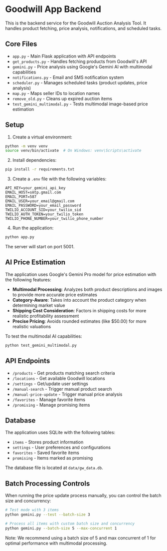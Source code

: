 # Goodwill App Backend

This is the backend service for the Goodwill Auction Analysis Tool. It handles product fetching, price analysis, notifications, and scheduled tasks.

## Core Files

- `app.py` - Main Flask application with API endpoints
- `get_products.py` - Handles fetching products from Goodwill's API
- `gemini.py` - Price analysis using Google's Gemini AI with multimodal capabilities
- `notifications.py` - Email and SMS notification system
- `scheduler.py` - Manages scheduled tasks (product updates, price analysis)
- `map.py` - Maps seller IDs to location names
- `remove_old.py` - Cleans up expired auction items
- `test_gemini_multimodal.py` - Tests multimodal image-based price estimation

## Setup

1. Create a virtual environment:
```bash
python -m venv venv
source venv/bin/activate  # On Windows: venv\Scripts\activate
```

2. Install dependencies:
```bash
pip install -r requirements.txt
```

3. Create a `.env` file with the following variables:
```
API_KEY=your_gemini_api_key
EMAIL_HOST=smtp.gmail.com
EMAIL_PORT=587
EMAIL_USER=your_email@gmail.com
EMAIL_PASSWORD=your_email_password
TWILIO_ACCOUNT_SID=your_twilio_sid
TWILIO_AUTH_TOKEN=your_twilio_token
TWILIO_PHONE_NUMBER=your_twilio_phone_number
```

4. Run the application:
```bash
python app.py
```

The server will start on port 5001.

## AI Price Estimation

The application uses Google's Gemini Pro model for price estimation with the following features:

- **Multimodal Processing**: Analyzes both product descriptions and images to provide more accurate price estimates
- **Category-Aware**: Takes into account the product category when determining market value
- **Shipping Cost Consideration**: Factors in shipping costs for more realistic profitability assessment
- **Precise Pricing**: Avoids rounded estimates (like $50.00) for more realistic valuations

To test the multimodal AI capabilities:
```bash
python test_gemini_multimodal.py
```

## API Endpoints

- `/products` - Get products matching search criteria
- `/locations` - Get available Goodwill locations
- `/settings` - Get/update user settings
- `/manual-search` - Trigger manual product search
- `/manual-price-update` - Trigger manual price analysis
- `/favorites` - Manage favorite items
- `/promising` - Manage promising items

## Database

The application uses SQLite with the following tables:
- `items` - Stores product information
- `settings` - User preferences and configurations
- `favorites` - Saved favorite items
- `promising` - Items marked as promising

The database file is located at `data/gw_data.db`. 

## Batch Processing Controls

When running the price update process manually, you can control the batch size and concurrency:

```bash
# Test mode with 3 items
python gemini.py --test --batch-size 3

# Process all items with custom batch size and concurrency
python gemini.py --batch-size 5 --max-concurrent 1
```

Note: We recommend using a batch size of 5 and max concurrent of 1 for optimal performance with multimodal processing. 